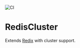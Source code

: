 ![CI](https://github.com/rbrown/redis_cluster/workflows/CI/badge.svg)

# RedisCluster

Extends [Redix](https://hex.pm/packages/redix) with cluster support.